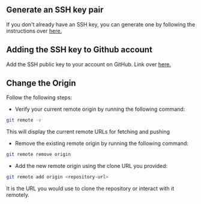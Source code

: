 ## Generate an SSH key pair
If you don't already have an SSH key, you can generate one by following the instructions over [here.](https://docs.github.com/en/authentication/connecting-to-github-with-ssh/generating-a-new-ssh-key-and-adding-it-to-the-ssh-agent)

## Adding the SSH key to Github account
Add the SSH public key to your account on GitHub. Link over [here.](https://docs.github.com/en/authentication/connecting-to-github-with-ssh/adding-a-new-ssh-key-to-your-github-account)

## Change the Origin
Follow the following steps:

- Verify your current remote origin by running the following command:
```bash
git remote -v
```
This will display the current remote URLs for fetching and pushing

- Remove the existing remote origin by running the following command:
```bash
git remote remove origin
```

- Add the new remote origin using the clone URL you provided:
```bash
git remote add origin <repository-url>
```
It is the URL you would use to clone the repository or interact with it remotely.
